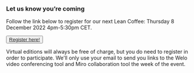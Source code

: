 <!--
.. title: Register
.. slug: register
.. date: 2021-05-14 13:14:47 UTC
.. tags: 
.. category: 
.. link: 
.. description: Friends of Good Software (FroGS) open space conference - register
.. type: text
-->



### Let us know you’re coming

Follow the link below to register for our next Lean Coffee: Thursday 8 December 2022 4pm-5:30pm CET.

<button><a href="https://forms.gle/WW3gtGz2APV5efJEA" target="_blank">Register here!</a></button>

Virtual editions will always be free of charge, but you do need to register in order to participate. We'll only use your email to send you links to the Welo video conferencing tool and Miro collaboration tool the week of the event.
